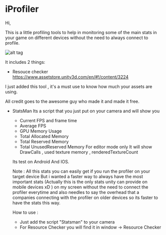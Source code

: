 # iProfiler

Hi,

This is a little profiling tools to help in monitoring some of the main stats in your game on different devices without the need to always connect to profile.

![alt tag](https://s30.postimg.org/6s86yeyq9/iprofiler.png)

It includes 2 things:

- Resouce checker
https://www.assetstore.unity3d.com/en/#!/content/3224

I just added this tool , it's a must use to know how much your assets are using.

All credit goes to the awesome guy who made it and made it free.

- StatsMan
Its a script that you just put on your camera and will show you
  - Current FPS and frame time
  - Average FPS
  - GPU Memory Usage
  - Total Allocated Memory
  - Total Reserved Memory
  - Total UnusedReserved Memory
  For editor mode only It will show  DrawCalls , used texture memory , renderedTextureCount
  
  Its test on Android And IOS.
  
  Note :
  All this stats you can easily get if you run the profiler on your target device
  But i wanted a faster way to always have the most important stats (Actually this is the only stats unity can provide on mobile devices xD ) on my screen without the need to connect the profiler everytime and also needles to say the overhead that a companies connecting with the profiler on older devices so its faster to have the stats this way.
  
  How to use :
  - Just add the script "Statsman" to your camera
  - For Resource Checker you will find it in  window -> Resource Checker
